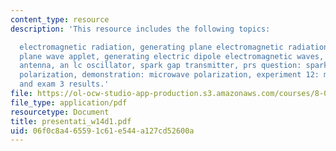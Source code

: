```yaml
---
content_type: resource
description: 'This resource includes the following topics:

  electromagnetic radiation, generating plane electromagnetic radiation, generating
  plane wave applet, generating electric dipole electromagnetic waves, quarter-wavelength
  antenna, an lc oscillator, spark gap transmitter, prs question: spark gap antenna,
  polarization, demonstration: microwave polarization, experiment 12: microwaves,
  and exam 3 results.'
file: https://ol-ocw-studio-app-production.s3.amazonaws.com/courses/8-02-physics-ii-electricity-and-magnetism-spring-2007/06f0c8a465591c61e544a127cd52600a_presentati_w14d1.pdf
file_type: application/pdf
resourcetype: Document
title: presentati_w14d1.pdf
uid: 06f0c8a4-6559-1c61-e544-a127cd52600a
---
```

